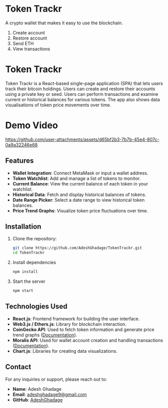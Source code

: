 # Token Trackr

A crypto wallet that makes it easy to use the blockchain.

1. Create account
2. Restore account
3. Send ETH
4. View transactions

# Token Trackr

Token Trackr is a React-based single-page application (SPA) that lets users track their bitcoin holdings. Users can create and restore their accounts using a private key or seed. Users can perform transactions and examine current or historical balances for various tokens. The app also shows data visualisations of token price movements over time.

# Demo Video

https://github.com/user-attachments/assets/d65bf2b3-7b7b-45e4-807c-0a9a32246e68

## Features

- **Wallet Integration**: Connect MetaMask or input a wallet address.
- **Token Watchlist**: Add and manage a list of tokens to monitor.
- **Current Balance**: View the current balance of each token in your watchlist.
- **Historical Data**: Fetch and display historical balances of tokens.
- **Date Range Picker**: Select a date range to view historical token balances.
- **Price Trend Graphs**: Visualize token price fluctuations over time.

## Installation

1. Clone the repository:
   ```bash
   git clone https://github.com/AdeshGhadage/TokenTrackr.git
   cd TokenTrackr
   ```

2. Install dependencies
    ```bash
    npm install
    ```

3. Start the server
    ```bash
    npm start
    ```

## Technologies Used

- **React.js**: Frontend framework for building the user interface.
- **Web3.js / Ethers.js**: Library for blockchain interaction.
- **CoinGecko API**: Used to fetch token information and generate price trend graphs ([Documentation](https://docs.coingecko.com/reference/coins-markets)).
- **Moralis API**: Used for wallet account creation and handling transactions ([Documentation](https://docs.moralis.io/web3-data-api/evm/reference/wallet-api)).
- **Chart.js**: Libraries for creating data visualizations.

## Contact

For any inquiries or support, please reach out to:

- **Name**: Adesh Ghadage
- **Email**: adeshghadage9@gmail.com
- **GitHub**: [AdeshGhadage](https://github.com/AdeshGhadage)



